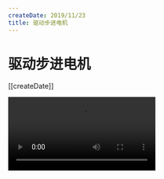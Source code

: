 ```yaml
---
createDate: 2019/11/23
title: 驱动步进电机
---
```


# 驱动步进电机

[[createDate]]

<video src="./步进电机.mp4" controls loop autoplay />
